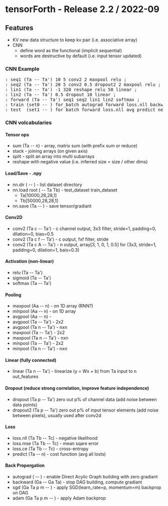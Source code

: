 # tensorForth - Release 2.2 / 2022-09
## Features
  * KV   new data structure to keep kv pair (i.e. associative array)
  * CNN
    + define word as the functional (implicit sequential)
    + words are destructive by default (i.e. input tensor updated)

### CNN Example
<pre>
: seq1 (Ta -- Ta') 10 5 conv2 2 maxpool relu ;
: seq2 (Ta -- Ta') 20 5 conv2 0.5 dropout2 2 maxpool relu ;
: lin1 (Ta -- Ta') -1 320 reshape relu 50 linear ;
: lin2 (Ta -- Ta') 0.5 dropout 10 linear ;
: forward (Ta -- Ta') seq1 seq2 lin1 lin2 softmax ;
: train (set0 -- ) for_batch autograd forward loss.nll backward 0.1 0.9 sgd next nn.save ;
: test  (set1 -- ) for_batch forward loss.nll avg predict next ;
</pre>

### CNN volcabularies
#### Tensor ops
  * sum (Ta -- n) - array, matrix sum (with prefix sum or reduce)
  * stack         - joining arrays (on given axis)
  * split         - split an array into multi subarrays
  * reshape with negative value (i.e. inferred size = size / other dims)

#### Load/Save - .npy
  * nn.dir       ( -- )      - list dataset directory
  * nn.load root ( -- Ta Tb) - test_dataset train_dataset
    - Ta[10000,28,28,1]
    - Tb[50000,28,28,1]
  * nn.save      (Ta -- )    - save tensor/gradiant
    
#### Conv2D
  * conv2 (Ta c   -- Ta') - c channel output, 3x3 filter, stride=1, padding=0, dilation=0, bias=0.5
  * conv2 (Ta c f -- Ta') - c output, fxf filter, stride
  * conv2 (Ta c A -- Ta') - n output, array[3, 1, 0, 1, 0.5] for (3x3, stride=1, padding=0, dilation=1, bais=0.3)

#### Activation (non-linear)
  * relu    (Ta -- Ta')
  * sigmoid (Ta -- Ta')
  * softmax (Ta -- Ta')
    
#### Pooling
  * maxpool (Aa   -- n)   - on 1D array (RNN?)
  * minpool (Aa   -- n)   - on 1D array
  * avgpool (Aa   -- n)   - 
  * avgpool (Ta   -- Ta') - 2x2
  * avgpool (Ta n -- Ta') - nxn
  * maxpool (Ta   -- Ta') - 2x2
  * maxpool (Ta n -- Ta') - nxn
  * minpool (Ta   -- Ta') - 2x2
  * minpool (Ta n -- Ta') - nxn
  
#### Linear (fully connected)
  * linear  (Ta n -- Ta') - linearize (y = Wx + b) from Ta input to n out_features

#### Dropout (reduce strong correlation, improve feature independence)
  * dropout  (Ta p -- Ta') zero out p% of channel data (add noise between data points)
  * dropout2 (Ta p -- Ta') zero out p% of input tensor elements (add noise between pixels), usually used after conv2d

#### Loss
  * loss.nll (Ta Tb -- Tc) - negative likelihood
  * loss.mse (Ta Tb -- Tc) - mean sqare error
  * loss.ce  (Ta Tb -- Tc) - cross-entropy  
  * predict  (Ta    -- n)  - cost function (avg all losts)

#### Back Propergation
  * autograd ( -- )          - enable Direct Acylic Graph building with zero gradiant
  * backward (Ga -- Ga Ta)   - stop DAG building, compute gradiant
  * sgd      (Ga Ta p m -- ) - apply SGD(learn_rate=p, momentum=m) backprop on DAG
  * adam     (Ga Ta p m -- ) - apply Adam backprop
    


